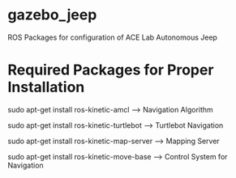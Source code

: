 # gazebo_jeep
ROS Packages for configuration of ACE Lab Autonomous Jeep

# Required Packages for Proper Installation
sudo apt-get install ros-kinetic-amcl  --> Navigation Algorithm

sudo apt-get install ros-kinetic-turtlebot --> Turtlebot Navigation

sudo apt-get install ros-kinetic-map-server --> Mapping Server

sudo apt-get install ros-kinetic-move-base --> Control System for Navigation
